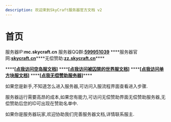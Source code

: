```yaml
---
description: 欢迎来到SkyCraft服务器官方文档 v2
---
```


# 首页

服务器IP:**mc.skycraft.cn** 服务器QQ群:[**599951039**](https://jq.qq.com/?_wv=1027&k=5FAjah40) ****服务器官网:[**skycraft.cn​**](https://skycraft.cn/) ****无偿赞助:[**zz.skycraft.cn​**](https://zz.skycraft.cn/)\*\*\*\*

\*\*\*\*[**\[点我访问空岛服文档\]**](https://doc.skycraft.cn/v/kd/) ****[**\[点我访问被囚禁的世界服文档\]**](https://doc.skycraft.cn/v/qj/) ****[**\[点我访问单方块服文档\]**](https://doc.skycraft.cn/v/dfk/) ****[**\[点我无偿赞助服务器\]**](https://zz.skycraft.cn/)\*\*\*\*

如果您是新手,不知道怎么进入服务器,可访问入服流程界面查看进入步骤.

服务器运行需要高昂的成本,如果您有能力,可访问无偿赞助界面无偿赞助服务器,无偿赞助后您的ID可出现在赞助名单中.

如果你是服务器玩家,欢迎协助我们完善服务器文档,详情联系服主.

